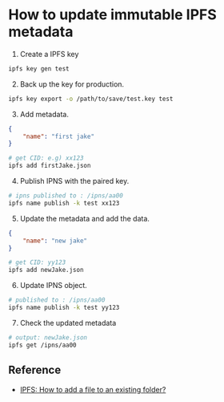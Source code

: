 # How to update immutable IPFS metadata

1. Create a IPFS key

```sh
ipfs key gen test
```

2. Back up the key for production.

```sh
ipfs key export -o /path/to/save/test.key test
```

3. Add metadata.

```json:firstJake.json
{
    "name": "first jake"
}
```

```sh
# get CID: e.g) xx123
ipfs add firstJake.json
```

4. Publish IPNS with the paired key.

```sh
# ipns published to : /ipns/aa00
ipfs name publish -k test xx123
```

5. Update the metadata and add the data.

```json:newJake.json
{
    "name": "new jake"
}
```

```sh
# get CID: yy123
ipfs add newJake.json
```

6. Update IPNS object.

```sh
# published to : /ipns/aa00
ipfs name publish -k test yy123
```

7. Check the updated metadata

```sh
# output: newJake.json
ipfs get /ipns/aa00
```

## Reference

- [IPFS: How to add a file to an existing folder?](https://stackoverflow.com/questions/39803954/ipfs-how-to-add-a-file-to-an-existing-folder)
